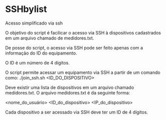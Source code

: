 # SSHbylist
Acesso simplificado via ssh

O objetivo do script é facilicar o acesso via SSH à dispositivos cadastrados em um arquivo chamado de medidores.txt.

De posse do script, o acesso via SSH pode ser feito apenas com a informação do ID do equipamento.

O ID é um número de 4 dígitos.

O script permite acessar um equipamento via SSH a partir de um comando como: ./join_ssh.sh <ID_DO_DISPOSITIVO>

Deve existir uma lista de dispositivos em um arquivo chamado medidores.txt. O arquivo medidores.txt é da seguinte forma:

<nome_do_usuário> <ID_do_dispositivo> <IP_do_dispositivo>

Cada dispositivo a ser acessado via SSH deve ter um ID de 4 dígitos.
